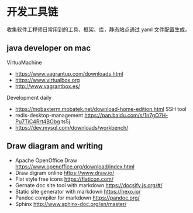# 开发工具链

收集软件工程师日常用到的工具、框架、库，静态站点通过 yaml 文件配置生成。

## java developer on mac

VirtuaMachine

- https://www.vagrantup.com/downloads.html
- https://www.virtualbox.org 
- http://www.vagrantbox.es/ 

Development daily

- https://mobaxterm.mobatek.net/download-home-edition.html  SSH tool 
- redis-desktop-management  https://pan.baidu.com/s/1n7gO7H-Pu7TiC4Rrt4BObg ts5j
- https://dev.mysql.com/downloads/workbench/


## Draw diagram and writing

- Apache OpenOffice Draw  https://www.openoffice.org/download/index.html
- Draw digram online https://www.draw.io/
- Flat style free icons https://flaticon.com/
- Gernate doc site tool with markdown https://docsify.js.org/#/
- Static site generator with markdown https://hexo.io/
- Pandoc compiler for markdown https://pandoc.org/
- Sphinx http://www.sphinx-doc.org/en/master/

